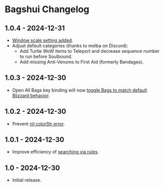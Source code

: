 # Bagshui Changelog

## 1.0.4 - 2024-12-31
* [Window scale setting added](https://github.com/veechs/Bagshui/issues/4).
* Adjust default categories (thanks to melba on Discord):
  * Add Turtle WoW items to Teleport and decrease sequence number to run before Soulbound.
  * Add missing Anti-Venoms to First Aid (formerly Bandages).

## 1.0.3 - 2024-12-30
* Open All Bags key binding will now [toggle Bags to match default Blizzard behavior](https://github.com/veechs/Bagshui/issues/3).

## 1.0.2 - 2024-12-30
* Prevent [nil colorStr error](https://github.com/veechs/Bagshui/issues/2).

## 1.0.1 - 2024-12-30
* Improve efficiency of [searching via rules](https://github.com/veechs/Bagshui/wiki/Searching#Advanced-searches).

## 1.0 - 2024-12-30
* Initial release.